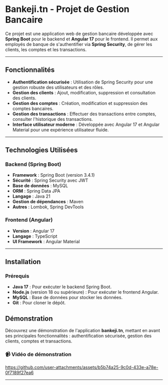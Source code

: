 # Bankeji.tn - Projet de Gestion Bancaire

Ce projet est une application web de gestion bancaire développée avec **Spring Boot** pour le backend et **Angular 17** pour le frontend. Il permet aux employés de banque de s'authentifier via **Spring Security**, de gérer les clients, les comptes et les transactions.

---

## Fonctionnalités

- **Authentification sécurisée** : Utilisation de Spring Security pour une gestion robuste des utilisateurs et des rôles.
- **Gestion des clients** : Ajout, modification, suppression et consultation des clients.
- **Gestion des comptes** : Création, modification et suppression des comptes bancaires.
- **Gestion des transactions** : Effectuer des transactions entre comptes, consulter l'historique des transactions.
- **Interface utilisateur moderne** : Développée avec Angular 17 et Angular Material pour une expérience utilisateur fluide.

---

## Technologies Utilisées

### Backend (Spring Boot)
- **Framework** : Spring Boot (version 3.4.1)
- **Sécurité** : Spring Security avec JWT
- **Base de données** : MySQL
- **ORM** : Spring Data JPA
- **Langage** : Java 21
- **Gestion de dépendances** : Maven
- **Autres** : Lombok, Spring DevTools

### Frontend (Angular)
- **Version** : Angular 17
- **Langage** : TypeScript
- **UI Framework** : Angular Material

---

## Installation

### Prérequis

- **Java 17** : Pour exécuter le backend Spring Boot.
- **Node.js** (version 18 ou supérieure) : Pour exécuter le frontend Angular.
- **MySQL** : Base de données pour stocker les données.
- **Git** : Pour cloner le dépôt.

## Démonstration

Découvrez une démonstration de l'application **bankeji.tn**, mettant en avant ses principales fonctionnalités : authentification sécurisée, gestion des clients, comptes et transactions.

### 📹 Vidéo de démonstration

https://github.com/user-attachments/assets/b5b74a25-9c0d-433e-a78e-0f7189f27ea6



---
